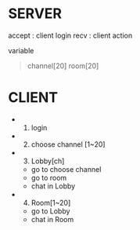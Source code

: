 # SERVER

accept : client login
recv : client action

variable

>channel[20]
>room[20]


# CLIENT

- 1. login
- 2. choose channel [1~20]
- 3. Lobby[ch]
   - go to choose channel
   - go to room
   - chat in Lobby
- 4. Room[1~20]
   - go to Lobby
   - chat in Room